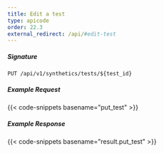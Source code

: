 ```yaml
---
title: Edit a test
type: apicode
order: 22.3
external_redirect: /api/#edit-test
---
```


##### Signature
`PUT /api/v1/synthetics/tests/${test_id}`

##### Example Request

{{< code-snippets basename="put_test" >}}

##### Example Response

{{< code-snippets basename="result.put_test" >}}
